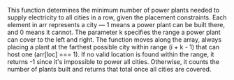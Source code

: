 This function determines the minimum number of power plants needed to supply electricity to all cities in a row, given the placement constraints. Each element in arr represents a city — 1 means a power plant can be built there, and 0 means it cannot. The parameter k specifies the range a power plant can cover to the left and right. The function moves along the array, always placing a plant at the farthest possible city within range (i + k - 1) that can host one (arr[loc] === 1). If no valid location is found within the range, it returns -1 since it's impossible to power all cities. Otherwise, it counts the number of plants built and returns that total once all cities are covered.